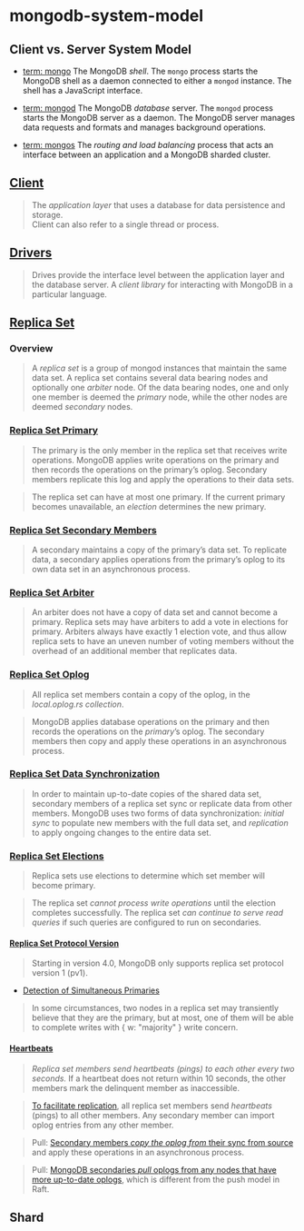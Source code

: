 ﻿# mongodb-system-model

## Client vs. Server System Model
- [term: mongo](https://docs.mongodb.com/manual/reference/glossary/#term-mongod)
The MongoDB *shell*. The `mongo` process starts the MongoDB shell as a daemon connected to either a `mongod` instance. The shell has a JavaScript interface.

- [term: mongod](https://docs.mongodb.com/manual/reference/glossary/#term-mongod)
The MongoDB *database* server. The `mongod`  process starts the MongoDB server as a daemon. The MongoDB server manages data requests and formats and manages background operations.

- [term: mongos](https://docs.mongodb.com/manual/reference/glossary/#term-mongos)
The *routing and load balancing* process that acts an interface between an application and a MongoDB  sharded cluster. 

## [Client](https://docs.mongodb.com/manual/reference/glossary/#term-client)
> The *application layer* that uses a database for data persistence and storage.  
> Client can also refer to a single thread or process.

## [Drivers](https://docs.mongodb.com/manual/reference/glossary/#term-driver)  
> Drives provide the interface level between the application layer and the database server.
> A *client library* for interacting with MongoDB in a particular language.

## [Replica Set](https://docs.mongodb.com/manual/replication/)

### Overview

> A *replica set* is a group of mongod instances that maintain the same data set.
A replica set contains several data bearing nodes and optionally one *arbiter* node. 
Of the data bearing nodes, one and only one member is deemed the *primary* node, 
while the other nodes are deemed *secondary* nodes.

### [Replica Set Primary](https://docs.mongodb.com/manual/core/replica-set-primary/)

> The primary is the only member in the replica set that receives write operations. 
MongoDB applies write operations on the primary and then records the operations on the primary’s oplog.
Secondary members replicate this log and apply the operations to their data sets.

> The replica set can have at most one primary. 
If the current primary becomes unavailable, an *election* determines the new primary.

### [Replica Set Secondary Members](https://docs.mongodb.com/manual/core/replica-set-secondary/)

> A secondary maintains a copy of the primary’s data set.
To replicate data, a secondary applies operations from the primary’s oplog to its own data set in an asynchronous process.

### [Replica Set Arbiter](https://docs.mongodb.com/manual/core/replica-set-arbiter/)

> An arbiter does not have a copy of data set and cannot become a primary.
Replica sets may have arbiters to add a vote in elections for primary. 
Arbiters always have exactly 1 election vote, 
and thus allow replica sets to have an uneven number of voting members 
without the overhead of an additional member that replicates data.

### [Replica Set Oplog](https://docs.mongodb.com/manual/core/replica-set-oplog/#replica-set-oplog)

> All replica set members contain a copy of the oplog, in the *local.oplog.rs collection*.

> MongoDB applies database operations on the primary and then records the operations on the *primary*’s oplog.
The secondary members then copy and apply these operations in an asynchronous process. 

### [Replica Set Data Synchronization](https://docs.mongodb.com/manual/core/replica-set-sync/#replica-set-sync)

> In order to maintain up-to-date copies of the shared data set, 
secondary members of a replica set sync or replicate data from other members.
MongoDB uses two forms of data synchronization: 
*initial sync* to populate new members with the full data set, 
and *replication* to apply ongoing changes to the entire data set.

### [Replica Set Elections](https://docs.mongodb.com/manual/core/replica-set-elections/)

> Replica sets use elections to determine which set member will become primary.

> The replica set *cannot process write operations* until the election completes successfully.
The replica set *can continue to serve read queries* if such queries are configured to run on secondaries.

#### [Replica Set Protocol Version](https://docs.mongodb.com/manual/reference/replica-set-protocol-versions/)

> Starting in version 4.0, MongoDB only supports replica set protocol version 1 (pv1).

- [Detection of Simultaneous Primaries](https://docs.mongodb.com/manual/reference/replica-set-protocol-versions/#detection-of-simultaneous-primaries)

> In some circumstances, two nodes in a replica set may transiently believe that they are the primary, 
but at most, one of them will be able to complete writes with { w: "majority" } write concern.

#### [Heartbeats](https://docs.mongodb.com/manual/core/replica-set-elections/#heartbeats)

> *Replica set members send heartbeats (pings) to each other every two seconds.* 
If a heartbeat does not return within 10 seconds, the other members mark the delinquent member as inaccessible.

> [To facilitate replication](https://docs.mongodb.com/manual/core/replica-set-oplog/#replica-set-oplog),  all replica set members send *heartbeats* (pings) to all other members. Any secondary member can import oplog entries from any other member.

> Pull: [Secondary members *copy the oplog from* their sync from source](https://docs.mongodb.com/manual/core/replica-set-sync/#replication) and apply these operations in an asynchronous process.

> Pull: [MongoDB secondaries *pull* oplogs from any nodes that have more up-to-date oplogs](https://github.com/visualzhou/mongo-repl-tla), which is different from the push model in Raft.


## Shard
